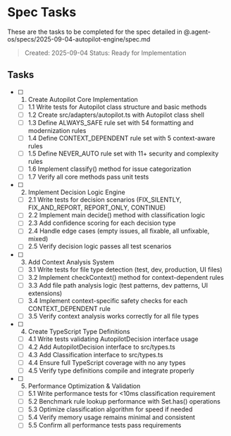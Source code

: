 # Spec Tasks

These are the tasks to be completed for the spec detailed in @.agent-os/specs/2025-09-04-autopilot-engine/spec.md

> Created: 2025-09-04
> Status: Ready for Implementation

## Tasks

- [ ] 1. Create Autopilot Core Implementation
  - [ ] 1.1 Write tests for Autopilot class structure and basic methods
  - [ ] 1.2 Create src/adapters/autopilot.ts with Autopilot class shell
  - [ ] 1.3 Define ALWAYS_SAFE rule set with 54 formatting and modernization rules
  - [ ] 1.4 Define CONTEXT_DEPENDENT rule set with 5 context-aware rules
  - [ ] 1.5 Define NEVER_AUTO rule set with 11+ security and complexity rules
  - [ ] 1.6 Implement classify() method for issue categorization
  - [ ] 1.7 Verify all core methods pass unit tests

- [ ] 2. Implement Decision Logic Engine
  - [ ] 2.1 Write tests for decision scenarios (FIX_SILENTLY, FIX_AND_REPORT, REPORT_ONLY, CONTINUE)
  - [ ] 2.2 Implement main decide() method with classification logic
  - [ ] 2.3 Add confidence scoring for each decision type
  - [ ] 2.4 Handle edge cases (empty issues, all fixable, all unfixable, mixed)
  - [ ] 2.5 Verify decision logic passes all test scenarios

- [ ] 3. Add Context Analysis System  
  - [ ] 3.1 Write tests for file type detection (test, dev, production, UI files)
  - [ ] 3.2 Implement checkContext() method for context-dependent rules
  - [ ] 3.3 Add file path analysis logic (test patterns, dev patterns, UI extensions)
  - [ ] 3.4 Implement context-specific safety checks for each CONTEXT_DEPENDENT rule
  - [ ] 3.5 Verify context analysis works correctly for all file types

- [ ] 4. Create TypeScript Type Definitions
  - [ ] 4.1 Write tests validating AutopilotDecision interface usage  
  - [ ] 4.2 Add AutopilotDecision interface to src/types.ts
  - [ ] 4.3 Add Classification interface to src/types.ts
  - [ ] 4.4 Ensure full TypeScript coverage with no any types
  - [ ] 4.5 Verify type definitions compile and integrate properly

- [ ] 5. Performance Optimization & Validation
  - [ ] 5.1 Write performance tests for <10ms classification requirement
  - [ ] 5.2 Benchmark rule lookup performance with Set.has() operations
  - [ ] 5.3 Optimize classification algorithm for speed if needed
  - [ ] 5.4 Verify memory usage remains minimal and consistent
  - [ ] 5.5 Confirm all performance tests pass requirements